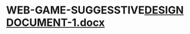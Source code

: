 # WEB-GAME-SUGGESSTIVE[DESIGN DOCUMENT-1.docx](https://github.com/HammadAkbar786/WEB-GAME-SUGGESSTIVE/files/11425313/DESIGN.DOCUMENT-1.docx)
